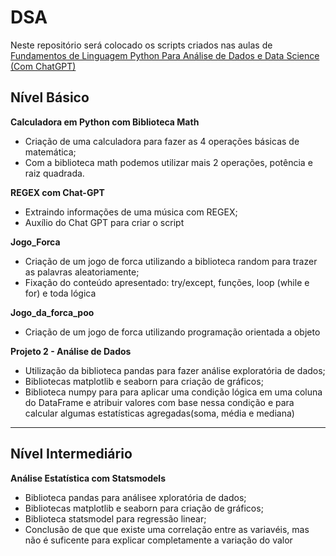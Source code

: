 # DSA
Neste repositório será colocado os scripts criados nas aulas de [Fundamentos de Linguagem Python Para Análise de Dados e Data Science (Com ChatGPT)](https://www.datascienceacademy.com.br/course/fundamentos-de-linguagem-python-para-analise-de-dados-e-data-science)

## Nível Básico

**Calculadora em Python com Biblioteca Math**
- Criação de uma calculadora para fazer as 4 operações básicas de matemática;
- Com a biblioteca math podemos utilizar mais 2 operações, potência e raiz quadrada.

**REGEX com Chat-GPT**
- Extraindo informações de uma música com REGEX;
- Auxílio do Chat GPT para criar o script

**Jogo_Forca**
- Criação de um jogo de forca utilizando a biblioteca random para trazer as palavras aleatoriamente;
- Fixação do conteúdo apresentado: try/except, funções, loop (while e for) e toda lógica

**Jogo_da_forca_poo**
- Criação de um jogo de forca utilizando programação orientada a objeto

**Projeto 2 - Análise de Dados**
- Utilização da biblioteca pandas para fazer análise exploratória de dados;
- Bibliotecas matplotlib e seaborn para criação de gráficos;
- Biblioteca numpy para para aplicar uma condição lógica em uma coluna do DataFrame e atribuir valores com base nessa condição e para calcular algumas estatísticas agregadas(soma, média e mediana)
------
## Nível Intermediário
**Análise Estatística com Statsmodels**
- Biblioteca pandas para análisee xploratória de dados;
- Bibliotecas matplotlib e seaborn para criação de gráficos;
- Biblioteca statsmodel para regressão linear;
- Conclusão de que que existe uma correlação entre as variavéis, mas não é suficente para explicar completamente a variação do valor
